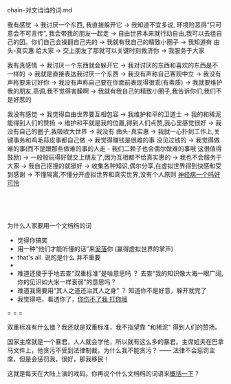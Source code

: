 
chain-对文诌诌的词.md

我有感觉 -> 我讨厌一个东西, 我直接躲开它 -> 我知道不宜多说, 环境险恶得“只可意会不可言传”, 我会带我的朋友一起走 -> 自由世界本来就行动自由,我可以去组自己的团。你们自己会操翻自己先的 -> 我就有我自己的精致小圈子 -> 我知道有 由头-真实惠 给大家 -> 交上朋友了那就可以关键时刻救济你 -> 我服务于大家

我有真感情 -> 我讨厌一个东西就会躲开它 -> 我对讨厌的东西和喜欢的东西是不一样的 -> 我就是直接表达我讨厌一个东西 -> 我没有声称自己客观中立 -> 我没有声称要来讨好你 -> 我没有声称自己要在你面前表现得很乖(有素质) -> 我就要维护我的朋友,高调,我不觉得害臊啊 -> 我就有我自己的精致小圈子,我告诉你们,我们不是好惹的

我没有感觉 -> 我觉得自由世界要互相包容 -> 我维护和平的卫道士 -> 我的和稀泥能得到人们的赞扬 -> 维护和平就是我的位置,得到人们点赞,我心里感觉很好 -> 我没有自己的圈子,我吸收大世界 -> 我没有 由头-真实惠 -> 我就一心扑到工作上,关键事务和鸡毛蒜皮事都自己做 -> 我觉得赚钱是很难的事 没见过钱的 -> 我觉得做难的事(而不是跟那些做难的事的人走 - 我们二赖子也会偶尔做难的事哦 这很值得鼓励) -> 一般般玩得好就交上朋友了,因为互相都不给真实惠的 -> 我也不会服务于大家 -> 我自己抠搜的就挺好 -> 收集各种知识,偶尔分享,在虚拟世界得到快感和受到感谢 -> 不懂隔离,不懂分开虚拟世界和真实世界,没有个人原则 [神经病一个吗好可怜](https://github.com/7900ms/000nottheater_deserted_systemlibrary/blob/master/supplementary/term-角色-拳击教练.md)

<br><br><br>

为什么人家要用一个文绉绉的词
- 觉得你搞笑
- 用一种“他们才能听懂的话”来[奚落](http://imgur.com/a/yAXUL)你 (赢得虚拟世界的掌声)
- that's all. 说的是什么 并不重要
-
- 难道还傻乎乎地去查“双重标准”是啥意思吗 ？ 去查“我的知识像大海一眼广阔,你的见识如大米一样衰弱”的意思吗？
- 难道我需要用“其人之道还治其人之身” ？ 知道你不是好意，躲开就完了
- 我觉得吧，看透你了，[你伤不了我 打你哦](https://github.com/7900ms/000nottheater_deserted_systemlibrary/blob/master/supplementary/term-角色-拳击教练.md)

= = =


双重标准有什么错？我还就是双重标准，我不指望靠 "和稀泥" 得到人们的赞扬。

国家主席就是一个暴君，人人就会学他，所以就有这么多的暴君。主席姐夫在巴拿马文件上，他贪污不受到法律制裁，为什么我不能贪污？ —— 法律不会惩罚主席，但是会惩罚我，很好，那我移民！

这就是每天在大陆上演的戏码。你再说个什么文绉绉的词语来[概括一下](https://www.v2ex.com/t/362757)？


